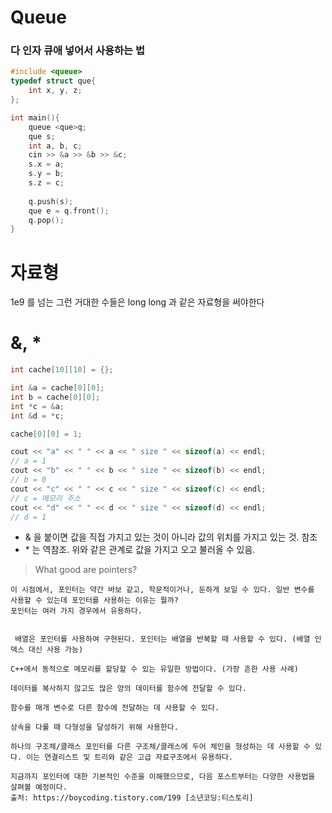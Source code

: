 # Queue
### 다 인자 큐애 넣어서 사용하는 법
```cpp
#include <queue>
typedef struct que{
    int x, y, z;
};

int main(){
    queue <que>q;
    que s;
    int a, b, c;
    cin >> &a >> &b >> &c;
    s.x = a;
    s.y = b;
    s.z = c;
    
    q.push(s);
    que e = q.front();
    q.pop();
}
```

# 자료형
1e9 를 넘는 그런 거대한 수들은 long long 과 같은 자료형을 써야한다

# &, *
```cpp
int cache[10][10] = {};

int &a = cache[0][0];
int b = cache[0][0];
int *c = &a;
int &d = *c;

cache[0][0] = 1;

cout << "a" << " " << a << " size " << sizeof(a) << endl;
// a = 1
cout << "b" << " " << b << " size " << sizeof(b) << endl;
// b = 0
cout << "c" << " " << c << " size " << sizeof(c) << endl;
// c = 메모리 주소
cout << "d" << " " << d << " size " << sizeof(d) << endl;
// d = 1
```
- & 을 붙이면 값을 직접 가지고 있는 것이 아니라 값의 위치를 가지고 있는 것. 참조
- \* 는 역참조. 위와 같은 관계로 값을 가지고 오고 불러올 수 있음.

> What good are pointers?
```
이 시점에서, 포인터는 약간 바보 같고, 학문적이거나, 둔하게 보일 수 있다. 일반 변수를 사용할 수 있는데 포인터를 사용하는 이유는 뭘까?
포인터는 여러 가지 경우에서 유용하다.


 배열은 포인터를 사용하여 구현된다. 포인터는 배열을 반복할 때 사용할 수 있다. (배열 인덱스 대신 사용 가능)

C++에서 동적으로 메모리를 할당할 수 있는 유일한 방법이다. (가장 흔한 사용 사례)

데이터를 복사하지 않고도 많은 양의 데이터를 함수에 전달할 수 있다.

함수를 매개 변수로 다른 함수에 전달하는 데 사용할 수 있다.

상속을 다룰 때 다형성을 달성하기 위해 사용한다.

하나의 구조체/클래스 포인터를 다른 구조체/클래스에 두어 체인을 형성하는 데 사용할 수 있다. 이는 연결리스트 및 트리와 같은 고급 자료구조에서 유용하다.

지금까지 포인터에 대한 기본적인 수준을 이해했으므로, 다음 포스트부터는 다양한 사용법을 살펴볼 예정이다.
출처: https://boycoding.tistory.com/199 [소년코딩:티스토리]
```